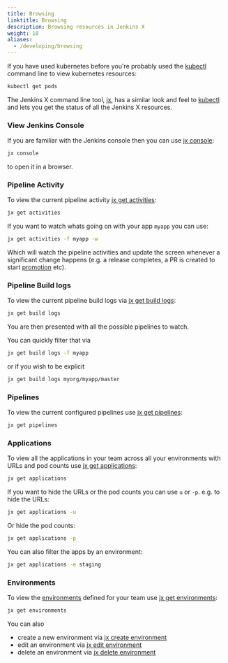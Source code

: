 ```yaml
---
title: Browsing
linktitle: Browsing
description: Browsing resources in Jenkins X
weight: 10
aliases:
  - /developing/browsing
---
```



If you have used kubernetes before you're probably used the [kubectl](https://kubernetes.io/docs/reference/kubectl/overview/) command line to view kubernetes resources:

```sh
kubectl get pods
```

The Jenkins X command line tool, [jx](/commands/jx), has a similar look and feel to [kubectl](https://kubernetes.io/docs/reference/kubectl/overview/) and lets you get the status of all the Jenkins X resources.

### View Jenkins Console

If you are familiar with the Jenkins console then you can use [jx console](/commands/jx_console):

```sh
jx console
```

to open it in a browser.

### Pipeline Activity

To view the current pipeline activity [jx get activities](/commands/jx_get_activities):

```sh
jx get activities
```

If you want to watch whats going on with your app `myapp`  you can use:

```sh
jx get activities -f myapp -w
```

Which will watch the pipeline activities and update the screen whenever a significant change happens (e.g. a release completes, a PR is created to start [promotion](/developing/promote) etc).

### Pipeline Build logs

To view the current pipeline build logs via [jx get build logs](/commands/jx_get_build_logs):

```sh
jx get build logs
```

You are then presented with all the possible pipelines to watch.

You can quickly filter that via

```sh
jx get build logs -f myapp
```

or if you wish to be explicit

```sh
jx get build logs myorg/myapp/master
```

### Pipelines

To view the current configured pipelines use [jx get pipelines](/commands/jx_get_pipelines):

```sh
jx get pipelines
```

### Applications

To view all the applications in your team across all your environments with URLs and pod counts use  [jx get applications](/commands/jx_get_applications):

```sh
jx get applications
```

If you want to hide the URLs or the pod counts you can use `u` or `-p`. e.g. to hide the URLs:

```sh
jx get applications -u
```

Or hide the pod counts:

```sh
jx get applications -p
```

You can also filter the apps by an environment:

```sh
jx get applications -e staging
```



### Environments

To view the [environments](/docs/concepts/features/#environments) defined for your team use [jx get environments](/commands/jx_get_environments):

```sh
jx get environments
```

You can also

* create a new environment via [jx create environment](/commands/jx_create_environment)
* edit an environment via [jx edit environment](/commands/jx_edit_environment)
* delete an environment via [jx delete environment](/commands/jx_delete_environment)
